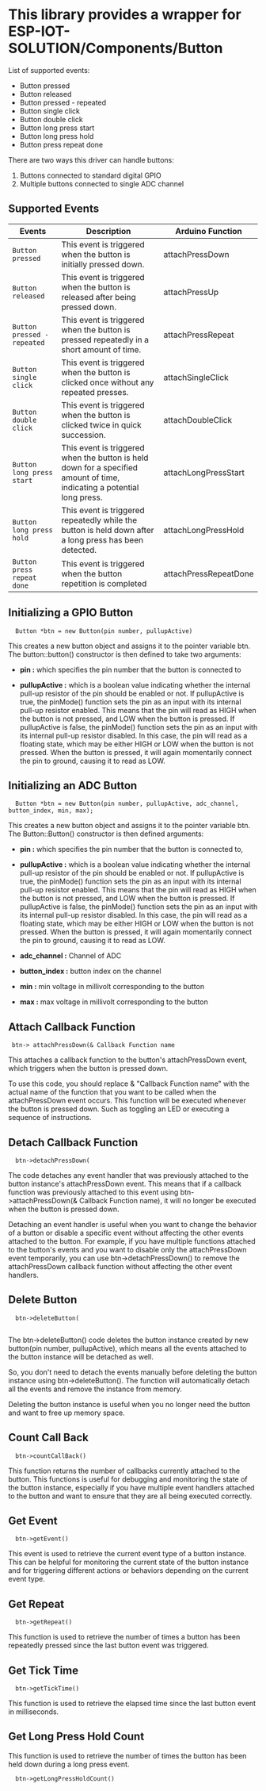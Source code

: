# This library provides a wrapper for ESP-IOT-SOLUTION/Components/Button

List of supported events:
 * Button pressed
 * Button released
 * Button pressed - repeated
 * Button single click
 * Button double click
 * Button long press start
 * Button long press hold
 * Button press repeat done

There are two ways this driver can handle buttons:
1. Buttons connected to standard digital GPIO
2. Multiple buttons connected to single ADC channel



## Supported Events 

| Events                      | Description                                                                                                             | Arduino Function      |
| --------------------------- | ----------------------------------------------------------------------------------------------------------------------- | --------------------- |
| `Button pressed`            | This event is triggered when the button is initially pressed down.                                                      | attachPressDown       |
| `Button released`           | This event is triggered when the button is released after being pressed down.                                           | attachPressUp         |
| `Button pressed - repeated` | This event is triggered when the button is pressed repeatedly in a short amount of time.                                | attachPressRepeat     |
| `Button single click`       | This event is triggered when the button is clicked once without any repeated presses.                                   | attachSingleClick     |
| `Button double click`       | This event is triggered when the button is clicked twice in quick succession.                                           | attachDoubleClick     |
| `Button long press start`   | This event is triggered when the button is held down for a specified amount of time, indicating a potential long press. | attachLongPressStart  |
| `Button long press hold`    | This event is triggered repeatedly while the button is held down after a long press has been detected.                  | attachLongPressHold   |
| `Button press repeat done`  | This event is triggered when the button repetition is completed                                                      | attachPressRepeatDone |



## Initializing a GPIO Button
```
  Button *btn = new Button(pin number, pullupActive)

```
This creates a new button object and assigns it to the pointer variable btn. The button::button() constructor is then defined to take two arguments: 
- **pin :** which specifies the pin number that the button is connected to



- **pullupActive :** which is a boolean value indicating whether the internal pull-up resistor of the pin should be enabled or not. If pullupActive is true, the pinMode() function sets the pin as an input with its internal pull-up resistor enabled. This means that the pin will read as HIGH when the button is not pressed, and LOW when the button is pressed. If pullupActive is false, the pinMode() function sets the pin as an input with its internal pull-up resistor disabled. In this case, the pin will read as a floating state, which may be either HIGH or LOW when the button is not pressed. When the button is pressed, it will again momentarily connect the pin to ground, causing it to read as LOW. 



## Initializing an ADC Button
```
  Button *btn = new Button(pin number, pullupActive, adc_channel, button_index, min, max);

```
This creates a new button object and assigns it to the pointer variable btn. The Button::Button() constructor is then defined arguments: 
- **pin :** which specifies the pin number that the button is connected to,

- **pullupActive :** which is a boolean value indicating whether the internal pull-up resistor of the pin should be enabled or not. If pullupActive is true, the pinMode() function sets the pin as an input with its internal pull-up resistor enabled. This means that the pin will read as HIGH when the button is not pressed, and LOW when the button is pressed. If pullupActive is false, the pinMode() function sets the pin as an input with its internal pull-up resistor disabled. In this case, the pin will read as a floating state, which may be either HIGH or LOW when the button is not pressed. When the button is pressed, it will again momentarily connect the pin to ground, causing it to read as LOW. 

- **adc_channel :** Channel of ADC 

- **button_index :** button index on the channel

- **min :** min voltage in millivolt corresponding to the button 


- **max :** max voltage in millivolt corresponding to the button 


## Attach Callback Function

```
 btn-> attachPressDown(& Callback Function name

```
This attaches a callback function to the button's attachPressDown event, which triggers when the button is pressed down.

To use this code, you should replace & "Callback Function name" with the actual name of the function that you want to be called when the attachPressDown event occurs. This function will be executed whenever the button is pressed down. Such as toggling an LED or executing a sequence of instructions.


## Detach Callback Function 

```
  btn->detachPressDown(

```
The code detaches any event handler that was previously attached to the button instance's attachPressDown event. This means that if a callback function was previously attached to this event using btn->attachPressDown(& Callback Function name), it will no longer be executed when the button is pressed down.

Detaching an event handler is useful when you want to change the behavior of a button or disable a specific event without affecting the other events attached to the button. For example, if you have multiple functions attached to the button's events and you want to disable only the attachPressDown event temporarily, you can use btn->detachPressDown() to remove the attachPressDown callback function without affecting the other event handlers.

## Delete Button 

```
  btn->deleteButton(
 
```
The btn->deleteButton() code deletes the button instance created by new button(pin number, pullupActive), which means all the events attached to the button instance will be detached as well.

So, you don't need to detach the events manually before deleting the button instance using btn->deleteButton(). The function will automatically detach all the events and remove the instance from memory.

Deleting the button instance is useful when you no longer need the button and want to free up memory space.

## Count Call Back

```
  btn->countCallBack()
```
This function returns the number of callbacks currently attached to the button. This functions is useful for debugging and monitoring the state of the button instance, especially if you have multiple event handlers attached to the button and want to ensure that they are all being executed correctly.

## Get Event
```
  btn->getEvent()
```
This event is used to retrieve the current event type of a button instance. This can be helpful for monitoring the current state of the button instance and for triggering different actions or behaviors depending on the current event type.

  
## Get Repeat
```
  btn->getRepeat()
``` 

This function is used to retrieve the number of times a button has been repeatedly pressed since the last button event was triggered.

## Get Tick Time
```  
  btn->getTickTime()
```

 This function is used to retrieve the elapsed time since the last button event in milliseconds.

##  Get Long Press Hold Count 

This function is used to retrieve the number of times the button has been held down during a long press event.

```
  btn->getLongPressHoldCount()
```